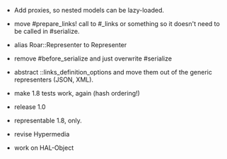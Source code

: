 * Add proxies, so nested models can be lazy-loaded.
* move #prepare_links! call to #_links or something so it doesn't need to be called in #serialize.
* alias Roar::Representer to Representer
* remove #before_serialize and just overwrite #serialize
* abstract ::links_definition_options and move them out of the generic representers (JSON, XML).
* make 1.8 tests work, again (hash ordering!)

* release 1.0
* representable 1.8, only.
* revise Hypermedia
* work on HAL-Object